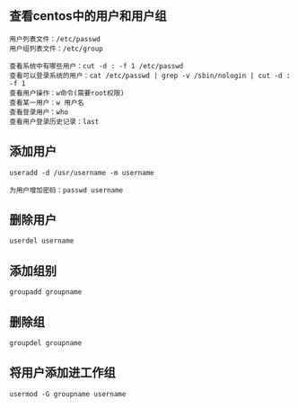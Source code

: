 ## 查看centos中的用户和用户组

 ```
用户列表文件：/etc/passwd
用户组列表文件：/etc/group

查看系统中有哪些用户：cut -d : -f 1 /etc/passwd
查看可以登录系统的用户：cat /etc/passwd | grep -v /sbin/nologin | cut -d : -f 1
查看用户操作：w命令(需要root权限)
查看某一用户：w 用户名
查看登录用户：who
查看用户登录历史记录：last
```

## 添加用户
```
useradd -d /usr/username -m username

为用户增加密码：passwd username

```

## 删除用户
```
userdel username

```

## 添加组别

```
groupadd groupname
```
## 删除组

```
groupdel groupname
```

## 将用户添加进工作组
```
usermod -G groupname username
```
